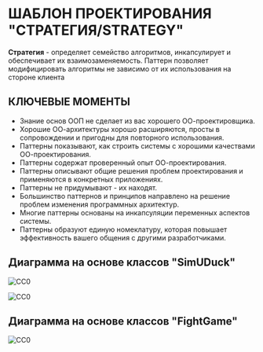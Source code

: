 ШАБЛОН ПРОЕКТИРОВАНИЯ "СТРАТЕГИЯ/STRATEGY"
==========================================
**Стратегия** - определяет семейство алгоритмов, инкапсулирует и обеспечивает их взаимозаменяемость. 
Паттерн позволяет модифицировать алгоритмы не зависимо от их использования на стороне клиента

КЛЮЧЕВЫЕ МОМЕНТЫ
----------------
- Знание основ ООП не сделает из вас хорошего ОО-проектировщика.
- Хорошие ОО-архитектуры хорошо расширяются, просты в сопровождении и пригодны для повторного использования.
- Паттерны показывают, как строить системы с хорошими качествами ОО-проектирования.
- Паттерны содержат проверенный опыт ОО-проектирования.
- Паттерны описывают общие решения проблем проектирования и применяются в конкретных приложениях.
- Паттерны не придумывают - их находят.
- Большинство паттернов и принципов направлено на решение проблем изменения программных архитектур.
- Многие паттерны основаны на инкапсуляции переменных аспектов системы.
- Паттерны образуют единую номеклатуру, которая повышает эффективность вашего общения с другими разработчиками.

Диаграмма на основе классов "SimUDuck"
--------------------------------------
![CC0](https://github.com/Panchenko-Vlad/java-lessons/blob/master/LessonsJavaSE/src/HeadFirst/Strategy_1/Screenshots/strategy.png)

![CC0](https://github.com/Panchenko-Vlad/java-lessons/blob/master/LessonsJavaSE/src/HeadFirst/Strategy_1/Screenshots/strategy2.png)

Диаграмма на основе классов "FightGame"
---------------------------------------
![CC0](https://github.com/Panchenko-Vlad/java-lessons/blob/master/LessonsJavaSE/src/HeadFirst/Strategy_1/Screenshots/fightGame.png)
